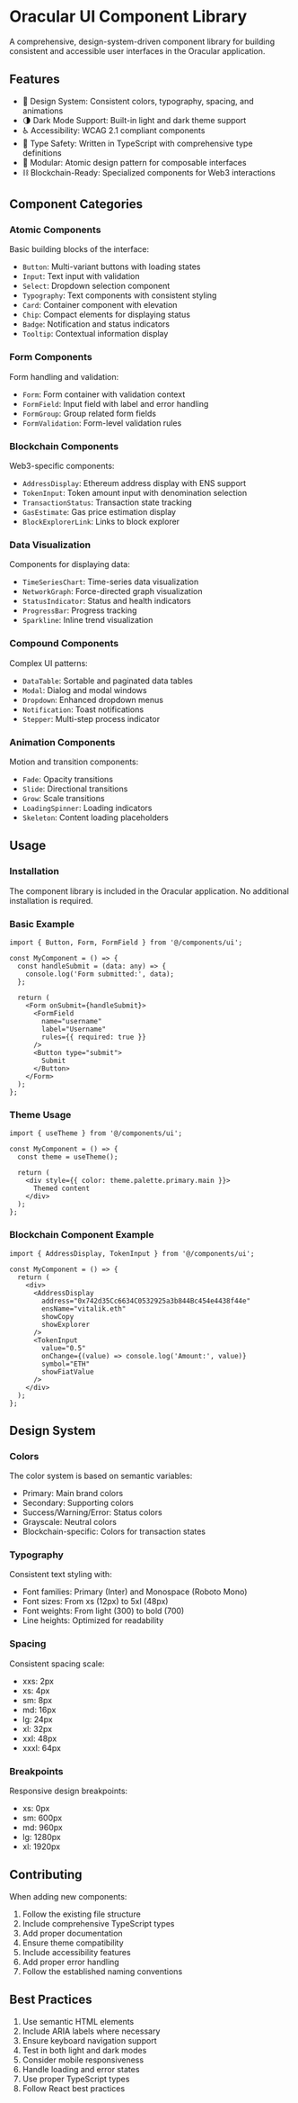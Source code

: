 # Oracular UI Component Library

A comprehensive, design-system-driven component library for building consistent and accessible user interfaces in the Oracular application.

## Features

- 🎨 Design System: Consistent colors, typography, spacing, and animations
- 🌗 Dark Mode Support: Built-in light and dark theme support
- ♿ Accessibility: WCAG 2.1 compliant components
- 🔧 Type Safety: Written in TypeScript with comprehensive type definitions
- 🧩 Modular: Atomic design pattern for composable interfaces
- ⛓️ Blockchain-Ready: Specialized components for Web3 interactions

## Component Categories

### Atomic Components

Basic building blocks of the interface:

- `Button`: Multi-variant buttons with loading states
- `Input`: Text input with validation
- `Select`: Dropdown selection component
- `Typography`: Text components with consistent styling
- `Card`: Container component with elevation
- `Chip`: Compact elements for displaying status
- `Badge`: Notification and status indicators
- `Tooltip`: Contextual information display

### Form Components

Form handling and validation:

- `Form`: Form container with validation context
- `FormField`: Input field with label and error handling
- `FormGroup`: Group related form fields
- `FormValidation`: Form-level validation rules

### Blockchain Components

Web3-specific components:

- `AddressDisplay`: Ethereum address display with ENS support
- `TokenInput`: Token amount input with denomination selection
- `TransactionStatus`: Transaction state tracking
- `GasEstimate`: Gas price estimation display
- `BlockExplorerLink`: Links to block explorer

### Data Visualization

Components for displaying data:

- `TimeSeriesChart`: Time-series data visualization
- `NetworkGraph`: Force-directed graph visualization
- `StatusIndicator`: Status and health indicators
- `ProgressBar`: Progress tracking
- `Sparkline`: Inline trend visualization

### Compound Components

Complex UI patterns:

- `DataTable`: Sortable and paginated data tables
- `Modal`: Dialog and modal windows
- `Dropdown`: Enhanced dropdown menus
- `Notification`: Toast notifications
- `Stepper`: Multi-step process indicator

### Animation Components

Motion and transition components:

- `Fade`: Opacity transitions
- `Slide`: Directional transitions
- `Grow`: Scale transitions
- `LoadingSpinner`: Loading indicators
- `Skeleton`: Content loading placeholders

## Usage

### Installation

The component library is included in the Oracular application. No additional installation is required.

### Basic Example

```tsx
import { Button, Form, FormField } from '@/components/ui';

const MyComponent = () => {
  const handleSubmit = (data: any) => {
    console.log('Form submitted:', data);
  };

  return (
    <Form onSubmit={handleSubmit}>
      <FormField
        name="username"
        label="Username"
        rules={{ required: true }}
      />
      <Button type="submit">
        Submit
      </Button>
    </Form>
  );
};
```

### Theme Usage

```tsx
import { useTheme } from '@/components/ui';

const MyComponent = () => {
  const theme = useTheme();

  return (
    <div style={{ color: theme.palette.primary.main }}>
      Themed content
    </div>
  );
};
```

### Blockchain Component Example

```tsx
import { AddressDisplay, TokenInput } from '@/components/ui';

const MyComponent = () => {
  return (
    <div>
      <AddressDisplay
        address="0x742d35Cc6634C0532925a3b844Bc454e4438f44e"
        ensName="vitalik.eth"
        showCopy
        showExplorer
      />
      <TokenInput
        value="0.5"
        onChange={(value) => console.log('Amount:', value)}
        symbol="ETH"
        showFiatValue
      />
    </div>
  );
};
```

## Design System

### Colors

The color system is based on semantic variables:

- Primary: Main brand colors
- Secondary: Supporting colors
- Success/Warning/Error: Status colors
- Grayscale: Neutral colors
- Blockchain-specific: Colors for transaction states

### Typography

Consistent text styling with:

- Font families: Primary (Inter) and Monospace (Roboto Mono)
- Font sizes: From xs (12px) to 5xl (48px)
- Font weights: From light (300) to bold (700)
- Line heights: Optimized for readability

### Spacing

Consistent spacing scale:

- xxs: 2px
- xs: 4px
- sm: 8px
- md: 16px
- lg: 24px
- xl: 32px
- xxl: 48px
- xxxl: 64px

### Breakpoints

Responsive design breakpoints:

- xs: 0px
- sm: 600px
- md: 960px
- lg: 1280px
- xl: 1920px

## Contributing

When adding new components:

1. Follow the existing file structure
2. Include comprehensive TypeScript types
3. Add proper documentation
4. Ensure theme compatibility
5. Include accessibility features
6. Add proper error handling
7. Follow the established naming conventions

## Best Practices

1. Use semantic HTML elements
2. Include ARIA labels where necessary
3. Ensure keyboard navigation support
4. Test in both light and dark modes
5. Consider mobile responsiveness
6. Handle loading and error states
7. Use proper TypeScript types
8. Follow React best practices 